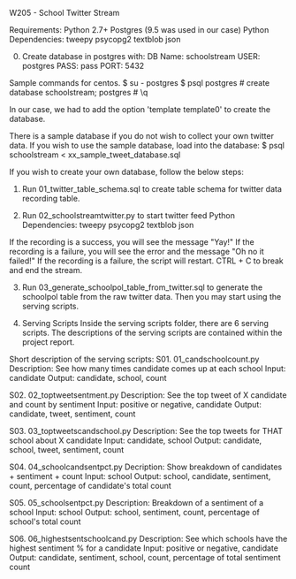 W205 - School Twitter Stream

Requirements:
Python 2.7+
Postgres (9.5 was used in our case)
Python Dependencies:
tweepy
psycopg2
textblob
json

00. Create database in postgres with:
DB Name: schoolstream
USER: postgres
PASS: pass
PORT: 5432

Sample commands for centos.
$ su - postgres
$ psql
postgres # create database schoolstream;
postgres # \q

In our case, we had to add the option 'template template0' to create the database.

There is a sample database if you do not wish to collect your own twitter data. If you wish to use the sample database, load into the database:
$ psql schoolstream < xx_sample_tweet_database.sql


If you wish to create your own database, follow the below steps:

01. Run 01_twitter_table_schema.sql to create table schema for twitter data recording table.

02. Run 02_schoolstreamtwitter.py to start twitter feed
Python Dependencies:
tweepy
psycopg2
textblob
json

If the recording is a success, you will see the message "Yay!"
If the recording is a failure, you will see the error and the message "Oh no it failed!"
If the recording is a failure, the script will restart.
CTRL + C to break and end the stream.

03. Run 03_generate_schoolpol_table_from_twitter.sql to generate the schoolpol table from the raw twitter data. Then you may start using the serving scripts.

04. Serving Scripts
Inside the serving scripts folder, there are 6 serving scripts. The descriptions of the serving scripts are contained within the project report.

Short description of the serving scripts:
S01. 01_candschoolcount.py
   Description: See how many times candidate comes up at each school
   Input: candidate
   Output: candidate, school, count

S02. 02_toptweetsentment.py
   Description: See the top tweet of X candidate and count by sentiment
   Input: positive or negative, candidate
   Output: candidate, tweet, sentiment, count

S03. 03_toptweetscandschool.py
   Description: See the top tweets for THAT school about X candidate
   Input: candidate, school
   Output: candidate, school, tweet, sentiment, count

S04. 04_schoolcandsentpct.py
   Decription: Show breakdown of candidates + sentiment + count
   Input:  school
   Output: school, candidate, sentiment, count, percentage of candidate's total count

S05. 05_schoolsentpct.py
   Description: Breakdown of a sentiment of a school
   Input: school
   Output: school, sentiment, count, percentage of school's total count

S06. 06_highestsentschoolcand.py
Description: See which schools have the highest sentiment % for a candidate
   Input: positive or negative, candidate
   Output: candidate, sentiment, school, count, percentage of total sentiment count
